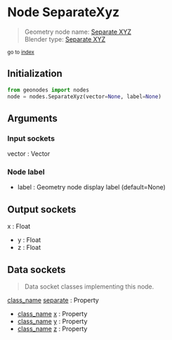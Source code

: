 
# Node SeparateXyz

> Geometry node name: [Separate XYZ](https://docs.blender.org/manual/en/latest/modeling/geometry_nodes/material/separate_xyz.html)<br>
  Blender type: [Separate XYZ](https://docs.blender.org/api/current/bpy.types.ShaderNodeSeparateXYZ.html)
  
<sub>go to [index](/docs/index.md)</sub>

## Initialization

```python
from geonodes import nodes
node = nodes.SeparateXyz(vector=None, label=None)
```



## Arguments


### Input sockets

vector : Vector

### Node label

- label : Geometry node display label (default=None)

## Output sockets

x : Float
- y : Float
- z : Float

## Data sockets

> Data socket classes implementing this node.
  
[class_name](docs/sockets/Vector.md) [separate](docs/sockets/Vector.md#separate) : Property
- [class_name](docs/sockets/Vector.md) [x](docs/sockets/Vector.md#x) : Property
- [class_name](docs/sockets/Vector.md) [y](docs/sockets/Vector.md#y) : Property
- [class_name](docs/sockets/Vector.md) [z](docs/sockets/Vector.md#z) : Property
  
